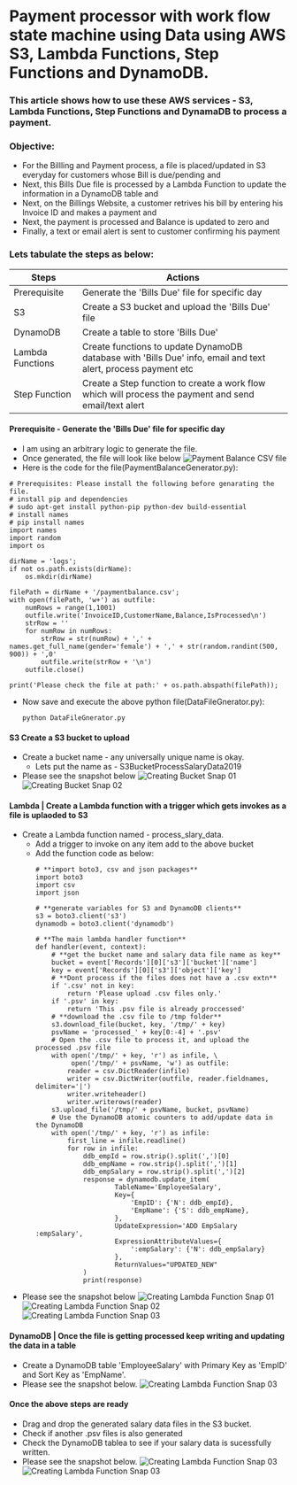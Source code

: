# Payment processor with work flow state machine using Data using AWS S3, Lambda Functions, Step Functions and DynamoDB.
### This article shows how to use these AWS services - S3, Lambda Functions, Step Functions and DynamaDB to process a payment.
### Objective:
- For the Billling and Payment process, a file is placed/updated in S3 everyday for customers whose Bill is due/pending and
- Next, this Bills Due file is processed by a Lambda Function to update the information in a DynamoDB table and
- Next, on the Billings Website, a customer retrives his bill by entering his Invoice ID and makes a payment and
- Next, the payment is processed and Balance is updated to zero and 
- Finally, a text or email alert is sent to customer confirming his payment

### Lets tabulate the steps as below:
Steps | Actions
------------ | -------------
Prerequisite | Generate the 'Bills Due' file for specific day 
S3 | Create a S3 bucket and upload the 'Bills Due' file
DynamoDB | Create a table to store 'Bills Due'
Lambda Functions | Create functions to update DynamoDB database with 'Bills Due' info, email and text alert, process payment etc
Step Function | Create a Step function to create a work flow which will process the payment and send email/text alert 


#### Prerequisite - Generate the 'Bills Due' file for specific day  
 - I am using an arbitrary logic to generate the file.
 - Once generated, the file will look like below
   ![Payment Balance CSV file](https://github.com/naeemmohd/serverless/blob/master/serverless001-processdata-using-s3lambdadynamodb/images/bucketsnap01.png)
 - Here is the code for the file(PaymentBalanceGenerator.py):
  ```
  # Prerequisites: Please install the following before genarating the file.
  # install pip and dependencies
  # sudo apt-get install python-pip python-dev build-essential
  # install names 
  # pip install names
  import names
  import random
  import os

  dirName = 'logs';
  if not os.path.exists(dirName):
      os.mkdir(dirName)

  filePath = dirName + '/paymentbalance.csv';
  with open(filePath, 'w+') as outfile:
      numRows = range(1,1001)
      outfile.write('InvoiceID,CustomerName,Balance,IsProcessed\n')
      strRow = ''
      for numRow in numRows:
          strRow = str(numRow) + ',' + names.get_full_name(gender='female') + ',' + str(random.randint(500, 900)) + ',0'
          outfile.write(strRow + '\n')
      outfile.close()

  print('Please check the file at path:' + os.path.abspath(filePath));            
  ```
- Now save and execute the above python file(DataFileGnerator.py):
  ```
  python DataFileGnerator.py
  ```
#### S3	Create a S3 bucket to upload
- Create a bucket name - any universally unique name is okay. 
  - Lets put the name as - S3BucketProcessSalaryData2019
- Please see the snapshot below
  ![Creating Bucket Snap 01](https://github.com/naeemmohd/serverless/blob/master/serverless001-processdata-using-s3lambdadynamodb/images/bucketsnap01.png)
  ![Creating Bucket Snap 02](https://github.com/naeemmohd/serverless/blob/master/serverless001-processdata-using-s3lambdadynamodb/images/bucketsnap02.png)
#### Lambda | Create a Lambda function with a trigger which gets invokes as a file is uplaoded to S3 
- Create a Lambda function named - process_slary_data. 
  - Add a trigger to invoke on any item add to the above bucket
  - Add the function code as below:
    ```
    # **import boto3, csv and json packages**
    import boto3
    import csv 
    import json

    # **generate variables for S3 and DynamoDB clients**
    s3 = boto3.client('s3')
    dynamodb = boto3.client('dynamodb')

    # **The main lambda handler function**
    def handler(event, context):
        # **get the bucket name and salary data file name as key**
        bucket = event['Records'][0]['s3']['bucket']['name']
        key = event['Records'][0]['s3']['object']['key']
        # **Dont process if the files does not have a .csv extn**
        if '.csv' not in key:
            return 'Please upload .csv files only.'
        if '.psv' in key:
            return 'This .psv file is already proccessed'
        # **download the .csv file to /tmp folder**
        s3.download_file(bucket, key, '/tmp/' + key)
        psvName = 'processed_' + key[0:-4] + '.psv'
        # Open the .csv file to process it, and upload the processed .psv file
        with open('/tmp/' + key, 'r') as infile, \
             open('/tmp/' + psvName, 'w') as outfile:
            reader = csv.DictReader(infile)
            writer = csv.DictWriter(outfile, reader.fieldnames, delimiter='|')
            writer.writeheader()
            writer.writerows(reader)
        s3.upload_file('/tmp/' + psvName, bucket, psvName)
        # Use the DynamoDB atomic counters to add/update data in the DynamoDB
        with open('/tmp/' + key, 'r') as infile:
            first_line = infile.readline()
            for row in infile:
                ddb_empId = row.strip().split(',')[0]
                ddb_empName = row.strip().split(',')[1]
                ddb_empSalary = row.strip().split(',')[2]
                response = dynamodb.update_item(
                        TableName='EmployeeSalary', 
                        Key={
                            'EmpID': {'N': ddb_empId},
                            'EmpName': {'S': ddb_empName},
                        },
                        UpdateExpression='ADD EmpSalary :empSalary',
                        ExpressionAttributeValues={
                            ':empSalary': {'N': ddb_empSalary}
                        },
                        ReturnValues="UPDATED_NEW"
                )
                print(response)
    ```
- Please see the snapshot below
  ![Creating Lambda Function Snap 01](https://github.com/naeemmohd/serverless/blob/master/serverless001-processdata-using-s3lambdadynamodb/images/lambdasnap01.png)
  ![Creating Lambda Function Snap 02](https://github.com/naeemmohd/serverless/blob/master/serverless001-processdata-using-s3lambdadynamodb/images/lambdasnap02.png)
  ![Creating Lambda Function Snap 03](https://github.com/naeemmohd/serverless/blob/master/serverless001-processdata-using-s3lambdadynamodb/images/lambdasnap03.png)
#### DynamoDB | Once the file is getting processed keep writing and updating the data in a table
- Create a DynamoDB table 'EmployeeSalary' with Primary Key as 'EmpID' and Sort Key as 'EmpName'.
- Please see the snapshot below.
  ![Creating Lambda Function Snap 03](https://github.com/naeemmohd/serverless/blob/master/serverless001-processdata-using-s3lambdadynamodb/images/ddbsnap01.png)
#### Once the above steps are ready
- Drag and drop the generated salary data files in the S3 bucket.
- Check if another .psv files is also generated
- Check the DynamoDB tablea to see if your salary data is sucessfully written.
- Please see the snapshot below.
  ![Creating Lambda Function Snap 03](https://github.com/naeemmohd/serverless/blob/master/serverless001-processdata-using-s3lambdadynamodb/images/uploadfile.png)
  ![Creating Lambda Function Snap 03](https://github.com/naeemmohd/serverless/blob/master/serverless001-processdata-using-s3lambdadynamodb/images/result.png)
